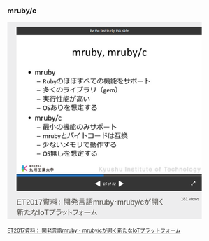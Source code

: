 ### mruby/c

<img src="resources/img/mruby_mrubyc.png" height=450px>

<small>[ET2017資料： 開発言語mruby・mruby/cが開く新たなIoTプラットフォーム](https://www.slideshare.net/shimane-itoc/et2017-mrubymrubyciot#15)</small>
